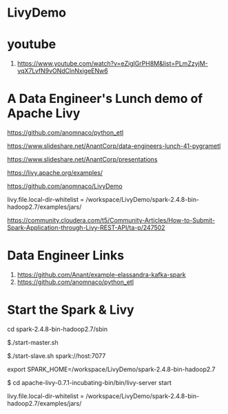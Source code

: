 # LivyDemo

# youtube
1. https://www.youtube.com/watch?v=eZiglGrPH8M&list=PLmZzyjM-vqX7LvfN9vONdClnNxigeENw6


# A Data Engineer's Lunch demo of Apache Livy

https://github.com/anomnaco/python_etl

https://www.slideshare.net/AnantCorp/data-engineers-lunch-41-pygrametl


https://www.slideshare.net/AnantCorp/presentations


https://livy.apache.org/examples/

https://github.com/anomnaco/LivyDemo

livy.file.local-dir-whitelist = /workspace/LivyDemo/spark-2.4.8-bin-hadoop2.7/examples/jars/



https://community.cloudera.com/t5/Community-Articles/How-to-Submit-Spark-Application-through-Livy-REST-API/ta-p/247502



# Data Engineer Links
1. https://github.com/Anant/example-elassandra-kafka-spark
2. https://github.com/anomnaco/python_etl



# Start the Spark & Livy
cd spark-2.4.8-bin-hadoop2.7/sbin

$./start-master.sh

$./start-slave.sh spark://host:7077

export SPARK_HOME=/workspace/LivyDemo/spark-2.4.8-bin-hadoop2.7

$ cd apache-livy-0.7.1-incubating-bin/bin/livy-server start

livy.file.local-dir-whitelist = /workspace/LivyDemo/spark-2.4.8-bin-hadoop2.7/examples/jars/
